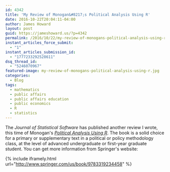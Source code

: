 ```yaml
---
id: 4342
title: 'My Review of Monogan&#8217;s Political Analysis Using R'
date: 2016-10-22T20:04:11-04:00
author: James Howard
layout: post
guid: https://jameshoward.us/?p=4342
permalink: /2016/10/22/my-review-of-monogans-political-analysis-using-r/
instant_articles_force_submit:
  - "1"
instant_articles_submission_id:
  - "1777233292528611"
dsq_thread_id:
  - "5246070967"
featured-image: my-review-of-monogans-political-analysis-using-r.jpg
categories:
  - Blog
tags:
  - mathematics
  - public affairs
  - public affairs education
  - public economics
  - R
  - statistics
---
```

The _Journal of Statistical Software_ has published another review
I wrote, this time of Monogan's [_Political Analysis Using 
R_](https://www.jstatsoft.org/article/view/v074b01).
The book is a solid choice for a primary or supplementary text in
a political or policy methodology class, at the level of advanced
undergraduate or first-year graduate student.  You can get more
information from Springer's website:

{% include iframely.html url="http://www.springer.com/us/book/9783319234458" %}
